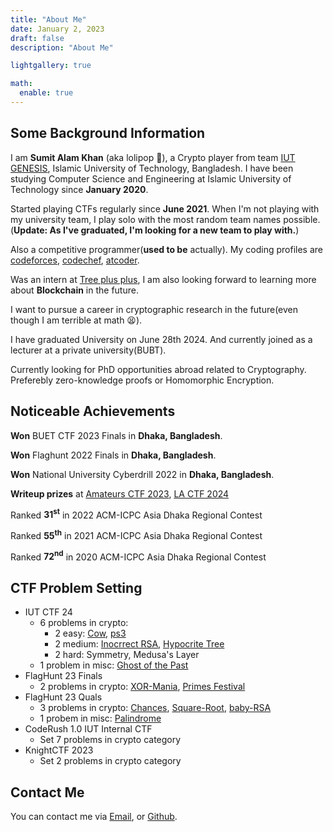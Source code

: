 ```yaml
---
title: "About Me"
date: January 2, 2023
draft: false
description: "About Me"

lightgallery: true

math:
  enable: true
---
```


## Some Background Information

I am **Sumit Alam Khan** (aka lolipop 🍭), a Crypto player from team [IUT GENESIS](https://ctftime.org/team/175924), Islamic University of Technology, Bangladesh. I have been studying Computer Science and Engineering at Islamic University of Technology since **January 2020**.

Started playing CTFs regularly since **June 2021**. When I'm not playing with my university team, 
I play solo with the most random team names possible. (**Update: As I've graduated, I'm looking for a new team to play with.**)

Also a competitive programmer(**used to be** actually). My coding profiles are [codeforces](https://codeforces.com/profile/sad_panda), [codechef](https://www.codechef.com/users/sumitalamkhan), [atcoder](https://atcoder.jp/users/iloveSNP).

Was an intern at [Tree plus plus](http://treepp.org), I am also looking forward to learning more about **Blockchain** in the future.

I want to pursue a career in cryptographic research in the future(even though I am terrible at math 😫).

I have graduated University on June 28th 2024. And currently joined as a lecturer at a private university(BUBT). 

Currently looking for PhD opportunities abroad related to Cryptography. Preferebly zero-knowledge proofs or Homomorphic Encryption. 

## Noticeable Achievements

**Won** BUET CTF 2023 Finals in **Dhaka, Bangladesh**.

**Won** Flaghunt 2022 Finals in **Dhaka, Bangladesh**.

**Won** National University Cyberdrill 2022 in **Dhaka, Bangladesh**.

**Writeup prizes** at [Amateurs CTF 2023](https://tsumiiiiiiii.github.io/icecream_generator/), [LA CTF 2024](https://tsumiiiiiiii.github.io/lacrypto/#shuffle)

Ranked **31<sup>st</sup>** in 2022 ACM-ICPC Asia Dhaka Regional Contest

Ranked **55<sup>th</sup>** in 2021 ACM-ICPC Asia Dhaka Regional Contest

Ranked **72<sup>nd</sup>** in 2020 ACM-ICPC Asia Dhaka Regional Contest

## CTF Problem Setting
* IUT CTF 24
    * 6 problems in crypto:
        * 2 easy: [Cow](https://tsumiiiiiiii.github.io/easy_mid/#cow), [ps3](https://tsumiiiiiiii.github.io/easy_mid/#ps3)
        * 2 medium: [Inocrrect RSA](https://tsumiiiiiiii.github.io/easy_mid/#incorrect-rsa), [Hypocrite Tree](https://tsumiiiiiiii.github.io/easy_mid/#hypocrite-tree)
        * 2 hard: Symmetry, Medusa's Layer
    * 1 problem in misc: [Ghost of the Past](https://tsumiiiiiiii.github.io/misc/)
* FlagHunt 23 Finals
    * 2 problems in crypto: [XOR-Mania](https://tsumiiiiiiii.github.io/fh_crypto/#xor-mania), [Primes Festival](https://tsumiiiiiiii.github.io/fh_crypto/#primes-festival)
* FlagHunt 23 Quals
    * 3 problems in crypto: [Chances](https://tsumiiiiiiii.github.io/fh23_crypto/#chances), [Square-Root](https://tsumiiiiiiii.github.io/fh23_crypto/#square-root), [baby-RSA](https://tsumiiiiiiii.github.io/fh23_crypto/#baby-rsa)
    * 1 probem in misc: [Palindrome](https://tsumiiiiiiii.github.io/fh23_misc/)
* CodeRush 1.0 IUT Internal CTF
    * Set 7 problems in crypto category
* KnightCTF 2023
    * Set 2 problems in crypto category

## Contact Me

You can contact me via [Email](mailto:sumitalam@iut-dhaka.edu), or [Github](https://github.com/Tsumiiiiiiii).

